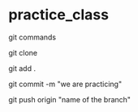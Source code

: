 # practice_class

git commands

git clone

git add .

git commit -m "we are practicing"

git push origin "name of the branch"

